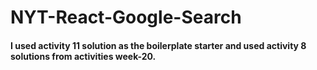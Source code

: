 # NYT-React-Google-Search
#### I used activity 11 solution as the boilerplate starter and used activity 8 solutions from activities week-20. 
